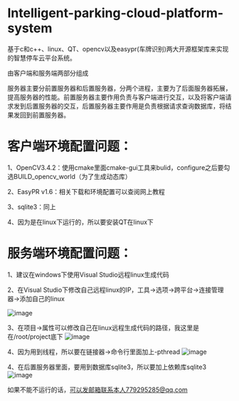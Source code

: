# Intelligent-parking-cloud-platform-system
基于c和c++、linux、QT、opencv以及easypr(车牌识别)两大开源框架库来实现的智慧停车云平台系统。

由客户端和服务端两部分组成

服务器主要分前置服务器和后置服务器，分两个进程，主要为了后面服务器拓展，提高服务器的性能。前置服务器主要作用负责与客户端进行交互，以及将客户端请求发到后置服务器的交互，后置服务器主要作用是负责根据请求查询数据库，将结果发回到前置服务器。

# 客户端环境配置问题：

1、OpenCV3.4.2：使用cmake里面cmake-gui工具来bulid，configure之后要勾选BUILD_opencv_world（为了生成动态库）

2、EasyPR v1.6：相关下载和环境配置可以查阅网上教程

3、sqlite3：同上

4、因为是在linux下运行的，所以要安装QT在linux下

# 服务端环境配置问题：

1、建议在windows下使用Visual Studio远程linux生成代码

2、在Visual Studio下修改自己远程linux的IP，工具->选项->跨平台->连接管理器->添加自己的linux

![image](https://user-images.githubusercontent.com/94782056/154187916-d78f5427-cd85-4e09-9a8f-201fbd612475.png)

3、在项目->属性可以修改自己在linux远程生成代码的路径，我这里是在/root/project底下
![image](https://user-images.githubusercontent.com/94782056/154188108-f8aec995-8ede-452b-8fa5-a3a51d52768f.png)

4、因为用到线程，所以要在链接器->命令行里面加上-pthread
![image](https://user-images.githubusercontent.com/94782056/154188851-25215f90-7498-4b80-9c8e-8aee1bc77b67.png)

4、在后置服务器里面，要用到数据库sqlite3，所以要加上依赖库sqlite3
![image](https://user-images.githubusercontent.com/94782056/154188607-0cd80849-dafb-4c68-a3e0-a2370ba95d4c.png)

如果不能不运行的话，可以发邮箱联系本人779295285@qq.com

